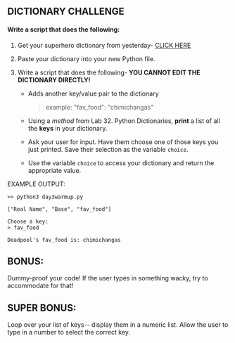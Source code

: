 ## DICTIONARY CHALLENGE

#### Write a script that does the following:

1. Get your superhero dictionary from yesterday- [CLICK HERE](https://docs.google.com/spreadsheets/d/1KBJkHZqXF71cwLdfhEb1wxrhnfP9gDAQ/edit?usp=sharing&ouid=110433331379437109513&rtpof=true&sd=true)

0. Paste your dictionary into your new Python file.

0. Write a script that does the following- **YOU CANNOT EDIT THE DICTIONARY DIRECTLY!**

    - Adds another key/value pair to the dictionary
      > example: "fav_food": "chimichangas"

    - Using a *method* from Lab 32. Python Dictionaries, **print** a list of all the **keys** in your dictionary.

    - Ask your user for input. Have them choose one of those keys you just printed. Save their selection as the variable `choice`.

    - Use the variable `choice` to access your dictionary and return the appropriate value.

  EXAMPLE OUTPUT:
  ```
  >> python3 day3warmup.py
  
  ["Real Name", "Base", "fav_food"]
  
  Choose a key:
  > fav_food
  
  Deadpool's fav_food is: chimichangas
  ```

## BONUS:

Dummy-proof your code! If the user types in something wacky, try to accommodate for that!

## SUPER BONUS:

Loop over your list of keys-- display them in a numeric list. Allow the user to type in a number to select the correct key.
